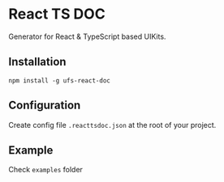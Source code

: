 React TS DOC
============

Generator for React & TypeScript based UIKits.

## Installation
```
npm install -g ufs-react-doc
```

## Configuration
Create config file `.reacttsdoc.json` at the root of your project.

## Example
Check `examples` folder